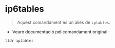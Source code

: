 # ip6tables

> Aquest comandament és un àlies de `iptables`.

- Veure documentació pel comandament original:

`tldr iptables`
